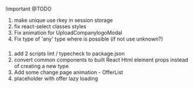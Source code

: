 ###

!important @TODO

1. make unique use rkey in session storage
2. fix react-select classes styles
3. Fix animation for UploadCompanylogoModal
4. Fix type of 'any' type where is possible (if not use unknown?)

###

1. add 2 scripts lint / typecheck to package.json
2. convert common components to built React Html element props instead of creating a new type
3. Add some change page animation - OfferList
4. placeholder with offer lazy loading
